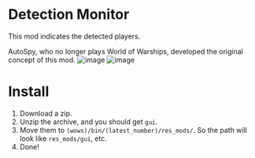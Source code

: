 # Detection Monitor
This mod indicates the detected players.

AutoSpy, who no longer plays World of Warships, developed the original concept of this mod.
![image](https://github.com/user-attachments/assets/4a7b3179-0f30-470e-9cf0-50052d5c8e9b)
![image](https://github.com/user-attachments/assets/c2c4cefb-3b2f-4b27-ac8a-abea6c0c889e)

# Install
1. Download a zip.
2. Unzip the archive, and you should get `gui`.
3. Move them to `(wows)/bin/(latest_number)/res_mods/`. So the path will look like `res_mods/gui`, etc.
4. Done!

